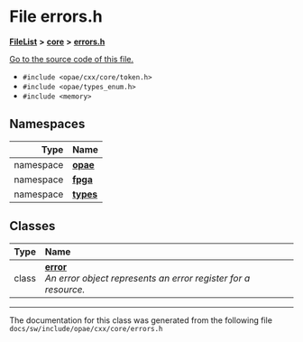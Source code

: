 
# File errors.h



[**FileList**](files.md) **>** [**core**](dir_23b1b9d7ef54caa3fa7bb54d9bc2d47a.md) **>** [**errors.h**](errors_8h.md)

[Go to the source code of this file.](errors_8h_source.md)



* `#include <opae/cxx/core/token.h>`
* `#include <opae/types_enum.h>`
* `#include <memory>`









## Namespaces

| Type | Name |
| ---: | :--- |
| namespace | [**opae**](namespaceopae.md) <br> |
| namespace | [**fpga**](namespaceopae_1_1fpga.md) <br> |
| namespace | [**types**](namespaceopae_1_1fpga_1_1types.md) <br> |

## Classes

| Type | Name |
| ---: | :--- |
| class | [**error**](classopae_1_1fpga_1_1types_1_1error.md) <br>_An error object represents an error register for a resource._  |














------------------------------
The documentation for this class was generated from the following file `docs/sw/include/opae/cxx/core/errors.h`